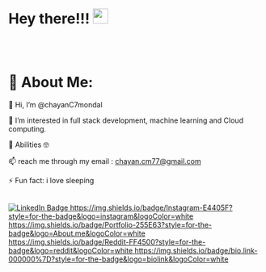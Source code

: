 <h1>
  Hey there!!!
  <img src="https://media.giphy.com/media/hvRJCLFzcasrR4ia7z/giphy.gif" width="30px"/>
 
</h1>
<br>
<br>
<h1>💫 About Me:</h1>

👋 Hi, I’m @chayanC7mondal

👀 I’m interested in full stack development, machine learning and Cloud computing.

📖 Abilities 🤓




📫 reach me through my email : chayan.cm77@gmail.com

⚡ Fun fact: i love sleeping



<br>

<img src="https://komarev.com/ghpvc/?username=your-github-username&style=flat-square&color=blue" alt=""/>

<div id="badges">
  <a href="[your-linkedin-URL](https://www.linkedin.com/in/chayan-mondal-881962177/)">
    <img src="https://img.shields.io/badge/LinkedIn-blue?style=for-the-badge&logo=linkedin&logoColor=white" alt="LinkedIn Badge"/>
  </a>
  <a href="your-youtube-URL">
  https://img.shields.io/badge/Instagram-E4405F?style=for-the-badge&logo=instagram&logoColor=white 
  </a>
  <a href="your-twitter-URL">
   https://img.shields.io/badge/Portfolio-255E63?style=for-the-badge&logo=About.me&logoColor=white
  </a>

   <a href="your-twitter-URL">
   https://img.shields.io/badge/Reddit-FF4500?style=for-the-badge&logo=reddit&logoColor=white
  </a>

   <a href="https://bio.link/chayanmondal">
  https://img.shields.io/badge/bio.link-000000%7D?style=for-the-badge&logo=biolink&logoColor=white
  </a>
</div>
